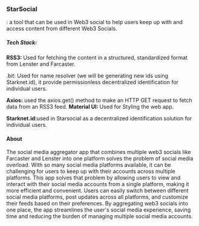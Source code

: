 


<h3>StarSocial</h3> :  a tool that can be used in Web3 social to help users keep up with and access content from different Web3 Socials.

<h5>Tech Stack: </h5>
<b> RSS3: </b> Used for fetching the content in a structured, standardized format from Lenster and Farcaster.

</b>.bit: </b> Used for name resolver (we will be generating new ids using Starknet.id), it provide permissionless decentralized identification for individual users.

<b>Axios:</b> used the axios.get() method to make an HTTP GET request to fetch data from an RSS3 feed. 
<b>Material UI: </b> Used for Styling the web app.

<b>Starknet.id:</b>used in Starsocial as a decentralized identification solution for individual users.



<h4> About </h4>

The social media aggregator app that combines multiple web3 socials like Farcaster and Lenster into one platform solves the problem of social media overload. With so many social media platforms available, it can be challenging for users to keep up with their accounts across multiple platforms. This app solves that problem by allowing users to view and interact with their social media accounts from a single platform, making it more efficient and convenient. Users can easily switch between different social media platforms, post updates across all platforms, and customize their feeds based on their preferences. By aggregating web3 socials into one place, the app streamlines the user's social media experience, saving time and reducing the burden of managing multiple social media accounts.
